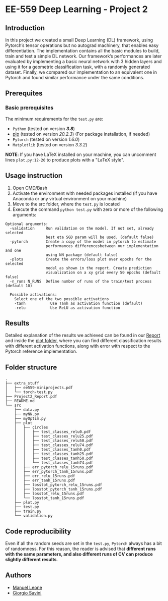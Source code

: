 # EE-559 Deep Learning - Project 2

## Introduction
In this project we created a small Deep Learning (DL) framework, using Pytorch’s tensor operations but no autograd machinery, that enables easy differentiation. 
The implementation contains all the basic modules to build, train and test a simple DL network. 
Our framework’s performances are later evaluated by implementing a basic neural network with 3 hidden layers and using it for a geometric classification task, with a randomly generated dataset. 
Finally, we compared our implementation to an equivalent one in Pytorch and found similar performance under the same conditions.

## Prerequites
### Basic prerequisites
The minimum requirements for the `test.py` are:
- `Python` (tested on version **_3.8_**)
- [pip](https://pip.pypa.io/en/stable/) (tested on version *20.2.3*) (For package installation, if needed)
- `Pytorch` (tested on version *1.6.0*)
- `Matplotlib` (tested on version *3.3.2*)

**NOTE**: If you have LaTeX installed on your machine, you can uncomment lines `plot.py:12-20` to produce plots with a "LaTeX style". 

## Usage instruction
1. Open CMD/Bash
2. Activate the environment with needed packages installed (if you have Anaconda or any virtual environment on your machine)
3. Move to the src folder, where the `test.py` is located
4. Execute the command ```python test.py``` with zero or more of the following arguments:
```
Optional arguments:
  -validation     Run validation on the model. If not set, already selected
                  best eta SGD param will be used. (default false)
  -pytorch        Create a copy of the model in pytorch to estimate
                  performances differencesbetween our implementation and one
                  using NN package (default false)
  -plots          Create the errors/loss plot over epochs for the selected
                  model as shown in the report. Create prediction
                  visualization on a xy grid every 50 epochs (default false)
  -n_runs N_RUNS  Define number of runs of the train/test process (default 10)

  Possible activations:
    Select one of the two possible activations
    -tanh           Use Tanh as activation function (default)
    -relu           Use ReLU as activation function

```

## Results
Detailed explanation of the results we achieved can be found in our [Report](https://github.com/giorgiosav/dl-proj2/blob/master/Project2_Report.pdf) and inside the
[plot folder](https://github.com/giorgiosav/dl-proj2/tree/master/src/plot), where you can find different classification results with different activation functions,
along with error with respect to the Pytorch reference implementation. 

## Folder structure
```
.
├── extra_stuff
│   ├── ee559-miniprojects.pdf
│   └── torch-test.py
├── Project2_Report.pdf
├── README.md
└── src
    ├── data.py
    ├── myNN.py
    ├── myOptim.py
    ├── plot
    │   ├── circles
    │   │   ├── test_classes_relu0.pdf
    │   │   ├── test_classes_relu25.pdf
    │   │   ├── test_classes_relu50.pdf
    │   │   ├── test_classes_relu74.pdf
    │   │   ├── test_classes_tanh0.pdf
    │   │   ├── test_classes_tanh25.pdf
    │   │   ├── test_classes_tanh50.pdf
    │   │   └── test_classes_tanh74.pdf
    │   ├── err_pytorch_relu_15runs.pdf
    │   ├── err_pytorch_tanh_15runs.pdf
    │   ├── err_relu_15runs.pdf
    │   ├── err_tanh_15runs.pdf
    │   ├── losstot_pytorch_relu_15runs.pdf
    │   ├── losstot_pytorch_tanh_15runs.pdf
    │   ├── losstot_relu_15runs.pdf
    │   └── losstot_tanh_15runs.pdf
    ├── plot.py
    ├── test.py
    ├── train.py
    └── validation.py

```

## Code reproducibility
Even if all the random seeds are set in the `test.py`, `Pytorch` always has a bit of randomness.
For this reason, the reader is advised that **different runs with the same parameters, and also different runs of CV can produce slightly different results**.  

## Authors
- [Manuel Leone](https://github.com/manuleo)
- [Giorgio Savini](https://github.com/giorgiosav)
